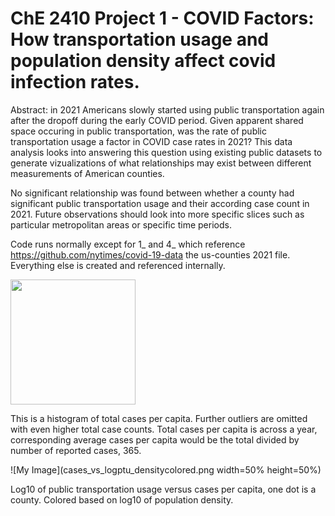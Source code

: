 # ChE 2410 Project 1 - COVID Factors: How transportation usage and population density affect covid infection rates.

Abstract: in 2021 Americans slowly started using public transportation again after the dropoff during the early COVID period. Given apparent shared space occuring in public transportation, was the rate of public transportation usage a factor in COVID case rates in 2021? This data analysis looks into answering this question using existing public datasets to generate vizualizations of what relationships may exist between different measurements of American counties. 

No significant relationship was found between whether a county had significant public transportation usage and their according case count in 2021. Future observations should look into more specific slices such as particular metropolitan areas or specific time periods.

Code runs normally except for 1_ and 4_ which reference https://github.com/nytimes/covid-19-data the us-counties 2021 file. Everything else is created and referenced internally.

<img src="https://user-images.githubusercontent.com/casesperpophist.png" width="200" />

This is a histogram of total cases per capita. Further outliers are omitted with even higher total case counts. Total cases per capita is across a year, corresponding average cases per capita would be the total divided by number of reported cases, 365.

![My Image](cases_vs_logptu_densitycolored.png width=50% height=50%)

Log10 of public transportation usage versus cases per capita, one dot is a county. Colored based on log10 of population density.
